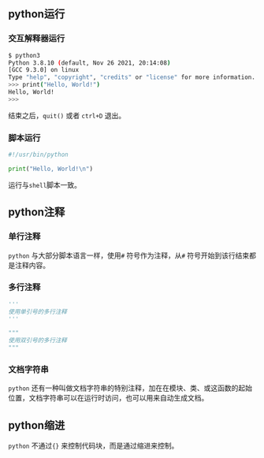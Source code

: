 ## python运行

### 交互解释器运行

```bash
$ python3
Python 3.8.10 (default, Nov 26 2021, 20:14:08) 
[GCC 9.3.0] on linux
Type "help", "copyright", "credits" or "license" for more information.
>>> print("Hello, World!")
Hello, World!
>>>
```

结束之后，`quit()`  或者 `ctrl+D` 退出。

### 脚本运行

```python
#!/usr/bin/python

print("Hello, World!\n")
```

运行与`shell`脚本一致。



## python注释

### 单行注释

`python` 与大部分脚本语言一样，使用`#` 符号作为注释，从`#` 符号开始到该行结束都是注释内容。

### 多行注释

```python
'''
使用单引号的多行注释
'''

"""
使用双引号的多行注释
"""
```



### 文档字符串

`python` 还有一种叫做文档字符串的特别注释，加在在模块、类、或这函数的起始位置，文档字符串可以在运行时访问，也可以用来自动生成文档。



## python缩进

`python` 不通过`{}` 来控制代码块，而是通过缩进来控制。







